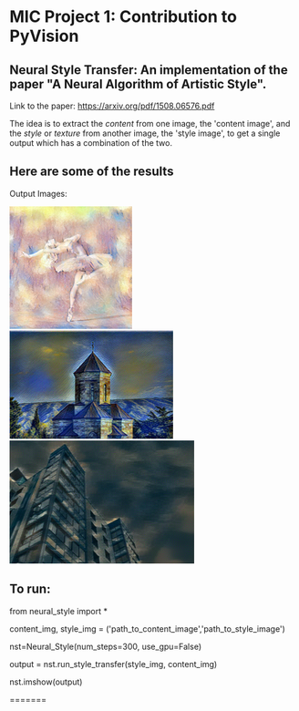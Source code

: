 
# MIC Project 1: Contribution to PyVision
## Neural Style Transfer: An implementation of the paper "A Neural Algorithm of Artistic Style".

Link to the paper: https://arxiv.org/pdf/1508.06576.pdf

The idea is to extract the _content_ from one image, the 'content image', and the _style_ or _texture_ from another image, the 'style image', to get a single output which has a combination of the two.

## Here are some of the results
Output Images:

![Output](/output/content1+style6.png)
![](/output/content4+style1.png)
![](/output/content6+style7.png)

## To run:

from neural_style import *

content_img, style_img = ('path_to_content_image','path_to_style_image')

nst=Neural_Style(num_steps=300, use_gpu=False)

output = nst.run_style_transfer(style_img, content_img)

nst.imshow(output)

=======

